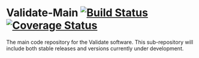 # Validate-Main [![Build Status](https://travis-ci.org/CyVerse-Validate/Validate.svg?branch=master)](https://travis-ci.org/CyVerse-Validate/Validate) [![Coverage Status](https://coveralls.io/repos/SWBuck/Validate-Master/badge.svg?branch=master&service=github)](https://coveralls.io/github/SWBuck/Validate-Master?branch=master)
The main code repository for the Validate software. This sub-repository will include both stable releases and versions currently under development.
